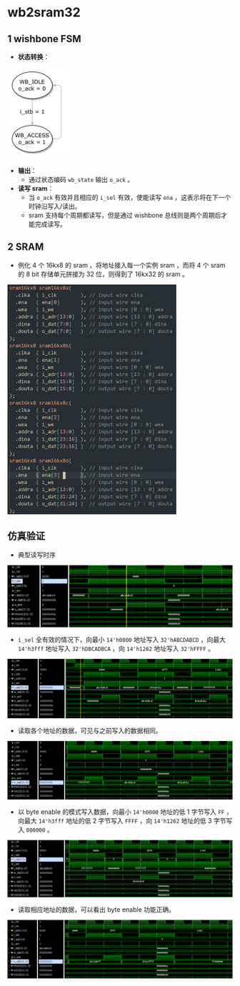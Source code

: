 # wb2sram32

## 1 wishbone FSM

- **状态转换**：

<img src="./wb2byteio/wishboneFSM.png" alt="wishboneFSM" style="zoom: 25%;" />

- **输出**：
  - 通过状态编码 `wb_state` 输出 `o_ack` 。
- **读写 sram**：
  - 当 `o_ack` 有效并且相应的 `i_sel` 有效，使能读写 `ena` ，这表示将在下一个时钟沿写入/读出。
  - sram 支持每个周期都读写，但是通过 wishbone 总线则是两个周期后才能完成读写。


## 2 SRAM

- 例化 4 个 16kx8 的 sram ，将地址接入每一个实例 sram ，而将 4 个 sram 的 8 bit 存储单元拼接为 32 位，则得到了 16kx32 的 sram 。

<img src="./wb2sram32/image-20230804224854682.png" alt="image-20230804224854682" style="zoom:67%;" />

## 仿真验证

- 典型读写时序

![image-20230804230153565](./wb2sram32/image-20230804230153565.png)

- `i_sel` 全有效的情况下，向最小 `14'h0000` 地址写入 `32'hABCDABCD` ，向最大 `14'h3fff` 地址写入 `32'hDBCADBCA` ，向 `14'h1262` 地址写入 `32'hFFFF` 。

![image-20230804225229715](./wb2sram32/image-20230804225229715.png)

- 读取各个地址的数据，可见与之前写入的数据相同。

![image-20230804225427414](./wb2sram32/image-20230804225427414.png)

- 以 byte enable 的模式写入数据，向最小 `14'h0000` 地址的低 1 字节写入 `FF` ，向最大 `14'h3fff` 地址的低 2 字节写入 `FFFF` ，向 `14'h1262` 地址的低 3 字节写入 `000000` 。

![image-20230804225534563](./wb2sram32/image-20230804225534563.png)

- 读取相应地址的数据，可以看出 byte enable 功能正确。

![image-20230804225941217](./wb2sram32/image-20230804225941217.png)
